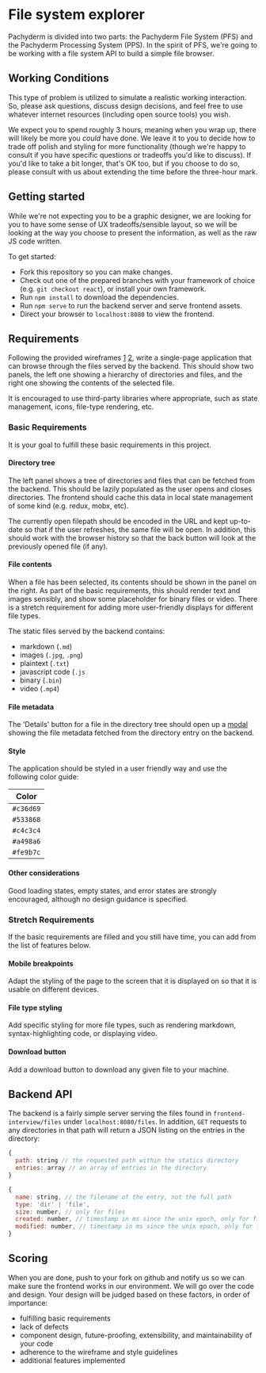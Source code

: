 # File system explorer

Pachyderm is divided into two parts: the Pachyderm File System (PFS) and the Pachyderm Processing System (PPS). In the spirit of PFS, we're going to be working with a file system API to build a simple file browser.


## Working Conditions

This type of problem is utilized to simulate a realistic working interaction. So, please ask questions, discuss design decisions, and feel free to use whatever internet resources (including open source tools) you wish.

We expect you to spend roughly 3 hours, meaning when you wrap up, there will likely be more you _could_ have done. We leave it to you to decide how to trade off polish and styling for more functionality (though we're happy to consult if you have specific questions or tradeoffs you'd like to discuss). If you'd like to take a bit longer, that's OK too, but if you choose to do so, please consult with us about extending the time before the three-hour mark.


## Getting started

While we're not expecting you to be a graphic designer, we are looking for you to have some sense of UX tradeoffs/sensible layout, so we will be looking at the way you choose to present the information, as well as the raw JS code written.

To get started:

* Fork this repository so you can make changes.
* Check out one of the prepared branches with your framework of choice (e.g. `git checkout react`), or install your own framework.
* Run `npm install` to download the dependencies.
* Run `npm serve` to run the backend server and serve frontend assets.
* Direct your browser to `localhost:8080` to view the frontend.


## Requirements

Following the provided wireframes [1](wireframe_main.png) [2](wireframe_modal.png), write a single-page application that can browse through the files served by the backend.  This should show two panels, the left one showing a hierarchy of directories and files, and the right one showing the contents of the selected file.

It is encouraged to use third-party libraries where appropriate, such as state management, icons, file-type rendering, etc.

### Basic Requirements

It is your goal to fulfill these basic requirements in this project. 

#### Directory tree

The left panel shows a tree of directories and files that can be fetched from the backend.  This should be lazily populated as the user opens and closes directories.  The frontend should cache this data in local state management of some kind (e.g. redux, mobx, etc).

The currently open filepath should be encoded in the URL and kept up-to-date so that if the user refreshes, the same file will be open.  In addition, this should work with the browser history so that the back button will look at the previously opened file (if any).

#### File contents

When a file has been selected, its contents should be shown in the panel on the right.  As part of the basic requirements, this should render text and images sensibly, and show some placeholder for binary files or video.  There is a stretch requirement for adding more user-friendly displays for different file types.

The static files served by the backend contains:

* markdown (`.md`)
* images (`.jpg`, `.png`)
* plaintext (`.txt`)
* javascript code (`.js`
* binary (`.bin`)
* video (`.mp4`)

#### File metadata

The 'Details' button for a file in the directory tree should open up a [modal](wireframe_modal.png) showing the file metadata fetched from the directory entry on the backend.

#### Style

The application should be styled in a user friendly way and use the following color guide:

| Color     |
| --------- |
| `#c36d69` |
| `#533868` |
| `#c4c3c4` |
| `#a498a6` |
| `#fe9b7c` |

#### Other considerations

Good loading states, empty states, and error states are strongly encouraged, although no design guidance is specified.


### Stretch Requirements

If the basic requirements are filled and you still have time, you can add from the list of features below.

#### Mobile breakpoints

Adapt the styling of the page to the screen that it is displayed on so that it is usable on different devices.

#### File type styling

Add specific styling for more file types, such as rendering markdown, syntax-highlighting code, or displaying video.

#### Download button

Add a download button to download any given file to your machine.


## Backend API

The backend is a fairly simple server serving the files found in `frontend-interview/files` under `localhost:8080/files`.  In addition, `GET` requests to any directories in that path will return a JSON listing on the entries in the directory:

```js
{
  path: string // the requested path within the statics directory
  entries: array // an array of entries in the directory
}
```

```js
{
  name: string, // the filename of the entry, not the full path
  type: 'dir' | 'file',
  size: number, // only for files
  created: number, // timestamp in ms since the unix epoch, only for files
  modified: number, // timestamp in ms since the unix epoch, only for files
}
```


## Scoring

When you are done, push to your fork on github and notify us so we can make sure the frontend works in our environment.  We will go over the code and design.  Your design will be judged based on these factors, in order of importance:

* fulfilling basic requirements
* lack of defects
* component design, future-proofing, extensibility, and maintainability of your code
* adherence to the wireframe and style guidelines
* additional features implemented

[wireframe-reference]: https://wireframe.cc/pro/pp/8c09cab40300197
